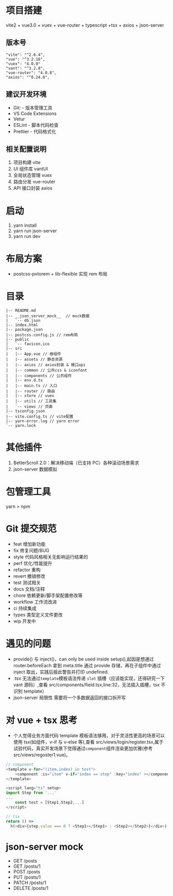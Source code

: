 # 项目搭建

vite2 + vue3.0 + vuex + vue-router + typescript +tsx + axios + json-server

## 版本号

```
"vite": "^2.6.4",
"vue": "^3.2.16",
"vuex": "4.0.0"
"vant": "^3.2.8",
"vue-router": "4.0.8",
"axios": "^0.24.0",
```

## 建议开发环境

- Git: - 版本管理工具
- VS Code Extensions
- Vetur
- ESLint - 脚本代码检查
- Prettier - 代码格式化

## 相关配置说明

1. 项目构建 vite
2. UI 组件库 vantUI
3. 全局状态管理 vuex
4. 路由分发 vue-router
5. API 接口封装 axios

# 启动

1. yarn install
2. yarn run json-server
3. yarn run dev

# 布局方案

- postcss-pxtorem + lib-flexible 实现 rem 布局

# 目录

```
|-- README.md
|-- __json_server_mock__  // mock数据
|   `-- db.json
|-- index.html
|-- package.json
|-- postcss.config.js // rem布局
|-- public
|   `-- favicon.ico
|-- src
|   |-- App.vue // 根组件
|   |-- assets // 静态资源
|   |-- axios // axios封装 & 接口api
|   |-- common // 公共css & iconfont
|   |-- components // 公共组件
|   |-- env.d.ts
|   |-- main.ts // 入口
|   |-- router // 路由
|   |-- store // vuex
|   |-- utils // 工具集
|   `-- views // 页面
|-- tsconfig.json
|-- vite.config.ts // vite配置
|-- yarn-error.log // yarn error
`-- yarn.lock
```

# 其他插件

1. BetterScroll 2.0：解决移动端（已支持 PC）各种滚动场景需求
2. json-server 数据模拟

# 包管理工具

yarn > npm

# Git 提交规范

- feat 增加新功能
- fix 修复问题/BUG
- style 代码风格相关无影响运行结果的
- perf 优化/性能提升
- refactor 重构
- revert 撤销修改
- test 测试相关
- docs 文档/注释
- chore 依赖更新/脚手架配置修改等
- workflow 工作流改进
- ci 持续集成
- types 类型定义文件更改
- wip 开发中

# 遇见的问题

- provide() 与 inject()，can only be used inside setup(),起因是想通过 router.beforeEach 拿到 meta.title 通过 provide 存储，再在子组件中通过 inject 取出，实践后报此警告并打印 undefined.
- .tsx 无法通过`template`模板语法传递 `slot` 插槽（应该能实现，还得研究一下 vant 源码）,查看 src/components/field.tsx,line:32，无法插入插槽，tsx 不识别 template）
- json-server 局限性 需要将一个多数据返回的接口拆开写

# 对 vue + tsx 思考

- 个人觉得业务方面代码 template 模板语法够用，对于灵活性更高的场景可以使用 tsx(如组件，v-if 与 v-else 等),查看 src/views/login/register.tsx,属于试验代码，真实开发场景下觉得通过`component`组件渲染更加优雅(参考 src/views/regoster1.vue)。

```javascript
// component
<template v-for="(item,index) in test">
    <component :is="item" v-if="index == step" :key="index" ></component>
</template>

<script lang="ts" setup>
import Step from '...'
...
    const test = [Step1,Step2,...]
</script>
```

```javascript
// tsx
return () =>
  h(<div>{step.value === 0 ? <Step1></Step1> : <Step2></Step2>}</div>);
```

# json-server mock

- GET /posts
- GET /posts/1
- POST /posts
- PUT /posts/1
- PATCH /posts/1
- DELETE /posts/1
